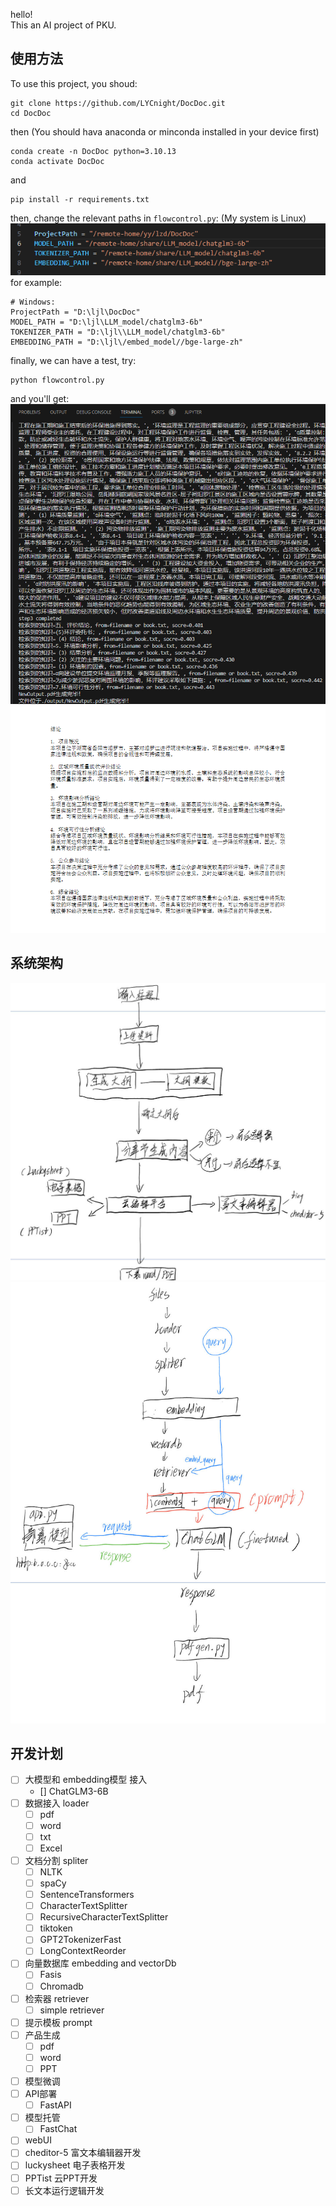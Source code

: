 hello!  
This an AI project of PKU.

## 使用方法
To use this project, you shoud:
```
git clone https://github.com/LYCnight/DocDoc.git
cd DocDoc
```

then (You should hava anaconda or minconda installed in your device first)
```
conda create -n DocDoc python=3.10.13
conda activate DocDoc
```

and
```
pip install -r requirements.txt
```
  
  
then, change the relevant paths in `flowcontrol.py`: (My system is Linux)
![](img/flowcontrol.png)  
for example:
``` shell
# Windows:
ProjectPath = "D:\ljl\DocDoc" 
MODEL_PATH = "D:\ljl\LLM_model/chatglm3-6b"
TOKENIZER_PATH = "D:\ljl\\LLM_model/chatglm3-6b"
EMBEDDING_PATH = "D:\ljl\/embed_model//bge-large-zh"
```



finally, we can have a test, try:
``` shell
python flowcontrol.py
```

and you'll get:
![实现原理图](img/运行截图.png)
![生成产品](img/生成产品.png)


## 系统架构
![实现原理图](img/大框架.jpg)
![实现原理图](img/细框架.jpg)


## 开发计划
- [ ] 大模型和 embedding模型 接入
    - [] ChatGLM3-6B
- [ ] 数据接入 loader
    - [ ] pdf
    - [ ] word
    - [ ] txt
    - [ ] Excel
- [ ] 文档分割 spliter
    - [ ] NLTK
    - [ ] spaCy
    - [ ] SentenceTransformers
    - [ ] CharacterTextSplitter
    - [ ] RecursiveCharacterTextSplitter
    - [ ] tiktoken
    - [ ] GPT2TokenizerFast
    - [ ] LongContextReorder
- [ ] 向量数据库 embedding and vectorDb
    - [ ] Fasis
    - [ ] Chromadb
- [ ] 检索器  retriever
    - [ ] simple retriever
- [ ] 提示模板  prompt
- [ ] 产品生成
    - [ ] pdf
    - [ ] word
    - [ ] PPT
- [ ] 模型微调
- [ ] API部署
    - [ ] FastAPI
- [ ] 模型托管
    - [ ] FastChat
- [ ] webUI
- [ ] cheditor-5 富文本编辑器开发
- [ ] luckysheet 电子表格开发
- [ ] PPTist 云PPT开发
- [ ] 长文本运行逻辑开发